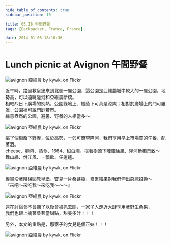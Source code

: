 ```yaml
---
hide_table_of_contents: true
sidebar_position: 10

title: 05.18 午間野餐
tags: [Backpacker, France, France]

date: 2014-01-05 18:10:36
---
```


Lunch picnic at Avignon 午間野餐
===============================

![avignon 亞維農 by kywk, on Flickr](http://farm9.staticflickr.com/8116/8632505799_6756187718_c.jpg)


近午時，路過教皇堡來到北側一座公園，這公園是亞維農城中較大的一座公園，地勢高，可以遠眺隆河和亞維農斷橋。  
相較烈日下廣場的炙熱，公園綠地上、樹蔭下可真是涼爽；相對於廣場上的門可羅雀，公園裡可說門庭若市。  
綠意盎然的公園，避暑、野餐的人相當多～

![avignon 亞維農 by kywk, on Flickr](http://farm9.staticflickr.com/8254/8633608340_e8d69b33b1_c.jpg)

挑了個樹蔭下野餐，位於高勢，一旁可瞭望隆河，我們享用早上市場買的午餐、配著酒。  
cheese、麵包、熟食、1664、甜白酒，搭著樹蔭下陣陣徐風、隆河斷橋景致～  
舞山緣、佾江風、一瓢飲、任逍遙。

![avignon 亞維農 by kywk, on Flickr](http://farm9.staticflickr.com/8126/8632496499_0ac107ac46_c.jpg)

餐畢沿著階梯回教皇堡，瞥見一片桑葚樹，累累結果對我們伸出惡魔招換～  
『來吧～來吃我～來吃我～～～』

![avignon 亞維農 by kywk, on Flickr](http://farm9.staticflickr.com/8520/8633596536_c64e9064a7_c.jpg)

還在討論會不會摘了以後會被抓去關，一家子人走近大肆享用著野生桑果，  
我們也跟上摘著桑葚當甜點，甜美多汁！！！

另外，本文的重點是，那家子的女兒是個正妹！！！

![avignon 亞維農 by kywk, on Flickr](http://farm9.staticflickr.com/8114/8632484771_bfc6a2906b_c.jpg)
